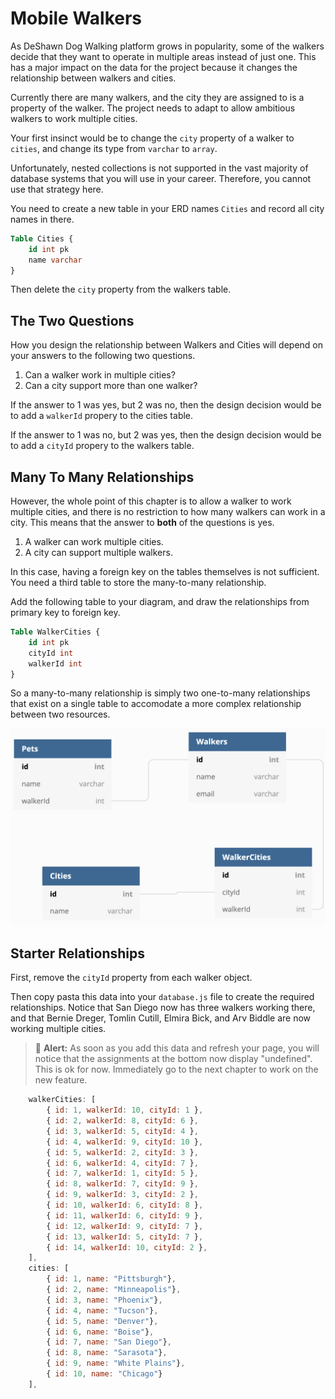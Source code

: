 # Mobile Walkers

As DeShawn Dog Walking platform grows in popularity, some of the walkers decide that they want to operate in multiple areas instead of just one. This has a major impact on the data for the project because it changes the relationship between walkers and cities.

Currently there are many walkers, and the city they are assigned to is a property of the walker. The project needs to adapt to allow ambitious walkers to work multiple cities.

Your first insinct would be to change the `city` property of a walker to `cities`, and change its type from `varchar` to `array`.

Unfortunately, nested collections is not supported in the vast majority of database systems that you will use in your career. Therefore, you cannot use that strategy here.

You need to create a new table in your ERD names `Cities` and record all city names in there.

```ddl
Table Cities {
    id int pk
    name varchar
}
```

Then delete the `city` property from the walkers table.

## The Two Questions

How you design the relationship between Walkers and Cities will depend on your answers to the following two questions.

1. Can a walker work in multiple cities?
1. Can a city support more than one walker?

If the answer to 1 was yes, but 2 was no, then the design decision would be to add a `walkerId` propery to the cities table.

If the answer to 1 was no, but 2 was yes, then the design decision would be to add a `cityId` propery to the walkers table.

## Many To Many Relationships

However, the whole point of this chapter is to allow a walker to work multiple cities, and there is no restriction to how many walkers can work in a city.  This means that the answer to **both** of the questions is yes.

1. A walker can work multiple cities.
1. A city can support multiple walkers.

In this case, having a foreign key on the tables themselves is not sufficient. You need a third table to store the many-to-many relationship.

Add the following table to your diagram, and draw the relationships from primary key to foreign key.

```ddl
Table WalkerCities {
    id int pk
    cityId int
    walkerId int
}
```

So a many-to-many relationship is simply two one-to-many relationships that exist on a single table to accomodate a more complex relationship between two resources.

![many to many design image](./images/walker-cities.png)

## Starter Relationships

First, remove the `cityId` property from each walker object.

Then copy pasta this data into your `database.js` file to create the required relationships. Notice that San Diego now has three walkers working there, and that Bernie Dreger, Tomlin Cutill, Elmira Bick, and Arv Biddle are now working multiple cities.

> 🛑 **Alert:** As soon as you add this data and refresh your page, you will notice that the assignments at the bottom now display "undefined". This is ok for now. Immediately go to the next chapter to work on the new feature.

```js
    walkerCities: [
        { id: 1, walkerId: 10, cityId: 1 },
        { id: 2, walkerId: 8, cityId: 6 },
        { id: 3, walkerId: 5, cityId: 4 },
        { id: 4, walkerId: 9, cityId: 10 },
        { id: 5, walkerId: 2, cityId: 3 },
        { id: 6, walkerId: 4, cityId: 7 },
        { id: 7, walkerId: 1, cityId: 5 },
        { id: 8, walkerId: 7, cityId: 9 },
        { id: 9, walkerId: 3, cityId: 2 },
        { id: 10, walkerId: 6, cityId: 8 },
        { id: 11, walkerId: 6, cityId: 9 },
        { id: 12, walkerId: 9, cityId: 7 },
        { id: 13, walkerId: 5, cityId: 7 },
        { id: 14, walkerId: 10, cityId: 2 },
    ],
    cities: [
        { id: 1, name: "Pittsburgh"},
        { id: 2, name: "Minneapolis"},
        { id: 3, name: "Phoenix"},
        { id: 4, name: "Tucson"},
        { id: 5, name: "Denver"},
        { id: 6, name: "Boise"},
        { id: 7, name: "San Diego"},
        { id: 8, name: "Sarasota"},
        { id: 9, name: "White Plains"},
        { id: 10, name: "Chicago"}
    ],
```

